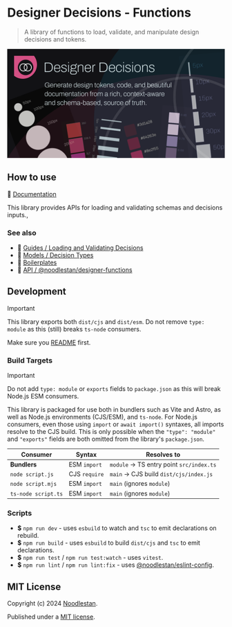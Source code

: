# Designer Decisions - Functions

> A library of functions to load, validate, and manipulate design decisions and tokens.

![](https://raw.githubusercontent.com/noodlestan/designer/refs/heads/main/docs/designer-decisions/public/designer-decisions-og-1280x640.png)

## How to use

📖 [Documentation](https://designer-decisions.noodlestan.org/api/designer-functions)

This library provides APIs for loading and validating schemas and decisions inputs.,

### See also

- 📖 [Guides / Loading and Validating Decisions](https://designer-decisions.noodlestan.org/guides/loading-and-validating-design-decisions/)
- 📖 [Models / Decision Types](https://designer-decisions.noodlestan.org/models/decision-types)
- 📖 [Boilerplates](https://designer-decisions.noodlestan.org/examples/boilerplates/)
- 📖 [API / @noodlestan/designer-functions](https://designer-decisions.noodlestan.org/api/designer-functions)

## Development

> [!IMPORTANT]
> This library exports both `dist/cjs` and `dist/esm`. Do not remove `type: module` as this (still) breaks `ts-node` consumers.

Make sure you [README](https://github.com/noodlestan/designer/blob/main/README.md) first.

### Build Targets

> [!IMPORTANT]
> Do not add `type: module` or `exports` fields to `package.json` as this will break Node.js ESM consumers.

This library is packaged for use both in bundlers such as Vite and Astro, as well as Node.js environments (CJS/ESM), and `ts-node`. For Node.js consumers, even those using `import` or `await import()` syntaxes, all imports resolve to the CJS build. This is only possible when the `"type": "module"` and `"exports"` fields are both omitted from the library's `package.json`.

| Consumer            | Syntax        | Resolves to                              |
| ------------------- | ------------- | ---------------------------------------- |
| **Bundlers**        | ESM `import`  | `module` → TS entry point `src/index.ts` |
| `node script.js`    | CJS `require` | `main` → CJS build `dist/cjs/index.js`   |
| `node script.mjs`   | ESM `import`  | `main` (ignores `module`)                |
| `ts-node script.ts` | ESM `import`  | `main` (ignores `module`)                |

### Scripts

- **$** `npm run dev` - uses `esbuild` to watch and `tsc` to emit declarations on rebuild.
- **$** `npm run build` - uses `esbuild` to build `dist/cjs` and `tsc` to emit declarations.
- **$** `npm run test` / `npm run test:watch` - uses `vitest`.
- **$** `npm run lint` / `npm run lint:fix` - uses [@noodlestan/eslint-config](https://www.npmjs.com/package/@noodlestan/eslint-config).

## MIT License

Copyright (c) 2024 [Noodlestan](https://noodlestan.org/).

Published under a [MIT license](https://noodlestan.mit-license.org/).
